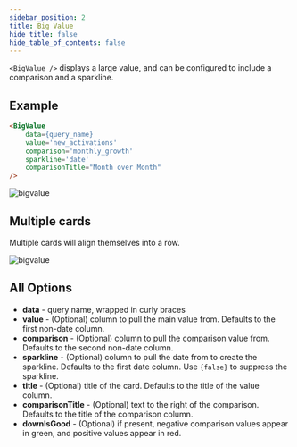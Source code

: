 ```yaml
---
sidebar_position: 2
title: Big Value
hide_title: false
hide_table_of_contents: false
---
```


`<BigValue />` displays a large value, and can be configured to include a comparison and a sparkline.

## Example 

```markdown
<BigValue 
    data={query_name} 
    value='new_activations' 
    comparison='monthly_growth' 
    sparkline='date'
    comparisonTitle="Month over Month"
/> 
```

![bigvalue](/img/bigvalueexample.png)

## Multiple cards 

Multiple cards will align themselves into a row. 

![bigvalue](/img/bigvaluerow.png)


## All Options 
* **data** - query name, wrapped in curly braces
* **value** - (Optional) column to pull the main value from. Defaults to the first non-date column.
* **comparison** - (Optional) column to pull the comparison value from. Defaults to the second non-date column.
* **sparkline** - (Optional) column to pull the date from to create the sparkline. Defaults to the first date column. Use `{false}` to suppress the sparkline. 
* **title** - (Optional) title of the card. Defaults to the title of the value column.
* **comparisonTitle** - (Optional) text to the right of the comparison. Defaults to the title of the comparison column.
* **downIsGood** - (Optional) if present, negative comparison values appear in green, and positive values appear in red. 






